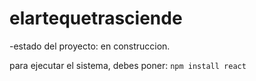 <h1>elartequetrasciende</h1>
-estado del proyecto: en construccion.

para ejecutar el sistema, debes poner:
```npm install react```
